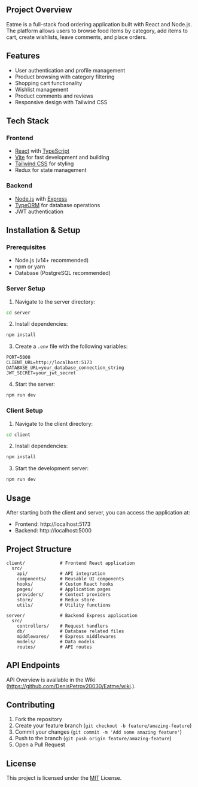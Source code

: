 ## Project Overview

Eatme is a full-stack food ordering application built with React and Node.js. The platform allows users to browse food items by category, add items to cart, create wishlists, leave comments, and place orders.

## Features

- User authentication and profile management
- Product browsing with category filtering
- Shopping cart functionality
- Wishlist management
- Product comments and reviews
- Responsive design with Tailwind CSS

## Tech Stack

### Frontend
- [React](https://reactjs.org/) with [TypeScript](https://www.typescriptlang.org/)
- [Vite](https://vitejs.dev/) for fast development and building
- [Tailwind CSS](https://tailwindcss.com/) for styling
- Redux for state management

### Backend
- [Node.js](https://nodejs.org/) with [Express](https://expressjs.com/)
- [TypeORM](https://typeorm.io/) for database operations
- JWT authentication

## Installation & Setup

### Prerequisites
- Node.js (v14+ recommended)
- npm or yarn
- Database (PostgreSQL recommended)

### Server Setup
1. Navigate to the server directory:
```sh
cd server
```

2. Install dependencies:
```sh
npm install
```

3. Create a `.env` file with the following variables:
```
PORT=5000
CLIENT_URL=http://localhost:5173
DATABASE_URL=your_database_connection_string
JWT_SECRET=your_jwt_secret
```

4. Start the server:
```sh
npm run dev
```

### Client Setup
1. Navigate to the client directory:
```sh
cd client
```

2. Install dependencies:
```sh
npm install
```

3. Start the development server:
```sh
npm run dev
```

## Usage

After starting both the client and server, you can access the application at:
- Frontend: http://localhost:5173
- Backend: http://localhost:5000

## Project Structure

```
client/             # Frontend React application
  src/
    api/            # API integration
    components/     # Reusable UI components
    hooks/          # Custom React hooks
    pages/          # Application pages
    providers/      # Context providers
    store/          # Redux store
    utils/          # Utility functions

server/             # Backend Express application
  src/
    controllers/    # Request handlers
    db/             # Database related files
    middlewares/    # Express middlewares
    models/         # Data models
    routes/         # API routes
```

## API Endpoints
API Overview is available in the Wiki (https://github.com/DenisPetrov20030/Eatme/wiki.).

## Contributing

1. Fork the repository
2. Create your feature branch (`git checkout -b feature/amazing-feature`)
3. Commit your changes (`git commit -m 'Add some amazing feature'`)
4. Push to the branch (`git push origin feature/amazing-feature`)
5. Open a Pull Request

## License

This project is licensed under the [MIT](LICENSE) License.

